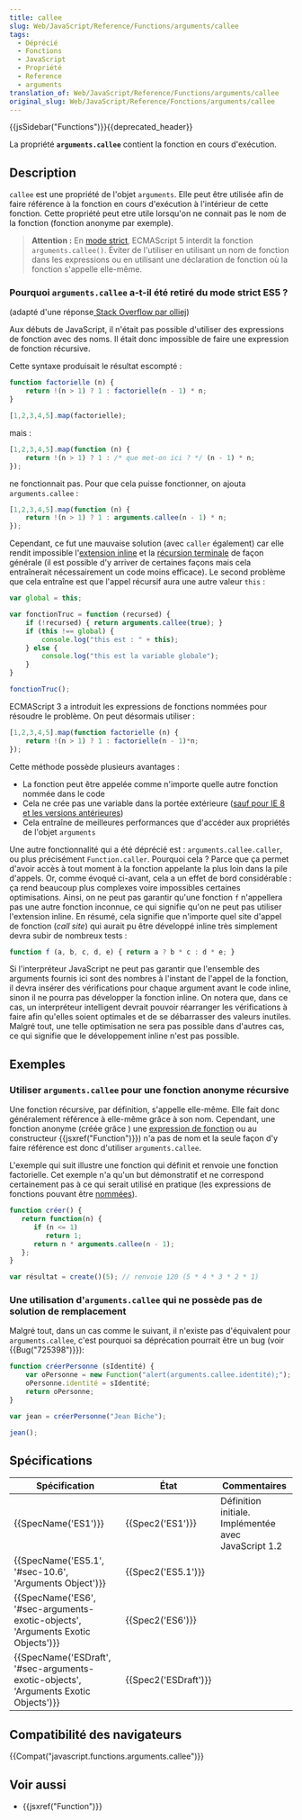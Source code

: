 ```yaml
---
title: callee
slug: Web/JavaScript/Reference/Functions/arguments/callee
tags:
  - Déprécié
  - Fonctions
  - JavaScript
  - Propriété
  - Reference
  - arguments
translation_of: Web/JavaScript/Reference/Functions/arguments/callee
original_slug: Web/JavaScript/Reference/Fonctions/arguments/callee
---
```

{{jsSidebar("Functions")}}{{deprecated_header}}

La propriété **`arguments.callee`** contient la fonction en cours d'exécution.

## Description

`callee` est une propriété de l'objet `arguments`. Elle peut être utilisée afin de faire référence à la fonction en cours d'exécution à l'intérieur de cette fonction. Cette propriété peut etre utile lorsqu'on ne connait pas le nom de la fonction (fonction anonyme par exemple).

> **Attention :** En [mode strict](/fr/docs/Web/JavaScript/Reference/Strict_mode), ECMAScript 5 interdit la fonction `arguments.callee()`. Éviter de l'utiliser en utilisant un nom de fonction dans les expressions ou en utilisant une déclaration de fonction où la fonction s'appelle elle-même.

### Pourquoi `arguments.callee` a-t-il été retiré du mode strict ES5 ?

(adapté d'une réponse[ Stack Overflow par olliej](http://stackoverflow.com/a/235760/578288 "http://stackoverflow.com/a/235760/578288"))

Aux débuts de JavaScript, il n'était pas possible d'utiliser des expressions de fonction avec des noms. Il était donc impossible de faire une expression de fonction récursive.

Cette syntaxe produisait le résultat escompté :

```js
function factorielle (n) {
    return !(n > 1) ? 1 : factorielle(n - 1) * n;
}

[1,2,3,4,5].map(factorielle);
```

mais :

```js
[1,2,3,4,5].map(function (n) {
    return !(n > 1) ? 1 : /* que met-on ici ? */ (n - 1) * n;
});
```

ne fonctionnait pas. Pour que cela puisse fonctionner, on ajouta `arguments.callee` :

```js
[1,2,3,4,5].map(function (n) {
    return !(n > 1) ? 1 : arguments.callee(n - 1) * n;
});
```

Cependant, ce fut une mauvaise solution (avec `caller` également) car elle rendit impossible l'[extension inline](https://fr.wikipedia.org/wiki/Extension_inline) et la [récursion terminale](https://fr.wikipedia.org/wiki/R%C3%A9cursion_terminale) de façon générale (il est possible d'y arriver de certaines façons mais cela entraînerait nécessairement un code moins efficace). Le second problème que cela entraîne est que l'appel récursif aura une autre valeur `this` :

```js
var global = this;

var fonctionTruc = function (recursed) {
    if (!recursed) { return arguments.callee(true); }
    if (this !== global) {
        console.log("this est : " + this);
    } else {
        console.log("this est la variable globale");
    }
}

fonctionTruc();
```

ECMAScript 3 a introduit les expressions de fonctions nommées pour résoudre le problème. On peut désormais utiliser :

```js
[1,2,3,4,5].map(function factorielle (n) {
    return !(n > 1) ? 1 : factorielle(n - 1)*n;
});
```

Cette méthode possède plusieurs avantages :

- La fonction peut être appelée comme n'importe quelle autre fonction nommée dans le code
- Cela ne crée pas une variable dans la portée extérieure ([sauf pour IE 8 et les versions antérieures](http://kangax.github.io/nfe/#example_1_function_expression_identifier_leaks_into_an_enclosing_scope))
- Cela entraîne de meilleures performances que d'accéder aux propriétés de l'objet `arguments`

Une autre fonctionnalité qui a été déprécié est : `arguments.callee.caller`, ou plus précisément `Function.caller`. Pourquoi cela ? Parce que ça permet d'avoir accès à tout moment à la fonction appelante la plus loin dans la pile d'appels. Or, comme évoqué ci-avant, cela a un effet de bord considérable : ça rend beaucoup plus complexes voire impossibles certaines optimisations. Ainsi, on ne peut pas garantir qu'une fonction `f` n'appellera pas une autre fonction inconnue, ce qui signifie qu'on ne peut pas utiliser l'extension inline. En résumé, cela signifie que n'importe quel site d'appel de fonction (_call site_) qui aurait pu être développé inline très simplement devra subir de nombreux tests :

```js
function f (a, b, c, d, e) { return a ? b * c : d * e; }
```

Si l'interpréteur JavaScript ne peut pas garantir que l'ensemble des arguments fournis ici sont des nombres à l'instant de l'appel de la fonction, il devra insérer des vérifications pour chaque argument avant le code inline, sinon il ne pourra pas développer la fonction inline. On notera que, dans ce cas, un interpréteur intelligent devrait pouvoir réarranger les vérifications à faire afin qu'elles soient optimales et de se débarrasser des valeurs inutiles. Malgré tout, une telle optimisation ne sera pas possible dans d'autres cas, ce qui signifie que le développement inline n'est pas possible.

## Exemples

### Utiliser `arguments.callee` pour une fonction anonyme récursive

Une fonction récursive, par définition, s'appelle elle-même. Elle fait donc généralement référence à elle-même grâce à son nom. Cependant, une fonction anonyme (créée grâce ) une [expression de fonction](/fr/docs/Web/JavaScript/Reference/Op%C3%A9rateurs/L_op%C3%A9rateur_function) ou au constructeur {{jsxref("Function")}}) n'a pas de nom et la seule façon d'y faire référence est donc d'utiliser `arguments.callee`.

L'exemple qui suit illustre une fonction qui définit et renvoie une fonction factorielle. Cet exemple n'a qu'un but démonstratif et ne correspond certainement pas à ce qui serait utilisé en pratique (les expressions de fonctions pouvant être [nommées](/fr/docs/Web/JavaScript/Reference/Op%C3%A9rateurs/L_op%C3%A9rateur_function)).

```js
function créer() {
   return function(n) {
      if (n <= 1)
         return 1;
      return n * arguments.callee(n - 1);
   };
}

var résultat = create()(5); // renvoie 120 (5 * 4 * 3 * 2 * 1)
```

### Une utilisation d'`arguments.callee` qui ne possède pas de solution de remplacement

Malgré tout, dans un cas comme le suivant, il n'existe pas d'équivalent pour `arguments.callee`, c'est pourquoi sa déprécation pourrait être un bug (voir {{Bug("725398")}}):

```js
function créerPersonne (sIdentité) {
    var oPersonne = new Function("alert(arguments.callee.identité);");
    oPersonne.identité = sIdentité;
    return oPersonne;
}

var jean = créerPersonne("Jean Biche");

jean();
```

## Spécifications

| Spécification                                                                                                    | État                         | Commentaires                                         |
| ---------------------------------------------------------------------------------------------------------------- | ---------------------------- | ---------------------------------------------------- |
| {{SpecName('ES1')}}                                                                                         | {{Spec2('ES1')}}         | Définition initiale. Implémentée avec JavaScript 1.2 |
| {{SpecName('ES5.1', '#sec-10.6', 'Arguments Object')}}                                         | {{Spec2('ES5.1')}}     |                                                      |
| {{SpecName('ES6', '#sec-arguments-exotic-objects', 'Arguments Exotic Objects')}}     | {{Spec2('ES6')}}         |                                                      |
| {{SpecName('ESDraft', '#sec-arguments-exotic-objects', 'Arguments Exotic Objects')}} | {{Spec2('ESDraft')}} |                                                      |

## Compatibilité des navigateurs

{{Compat("javascript.functions.arguments.callee")}}

## Voir aussi

- {{jsxref("Function")}}
